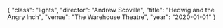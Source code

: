 {
  "class": "lights",
  "director": "Andrew Scoville",
  "title": "Hedwig and the Angry Inch",
  "venue": "The Warehouse Theatre",
  "year": "2020-01-01"
}